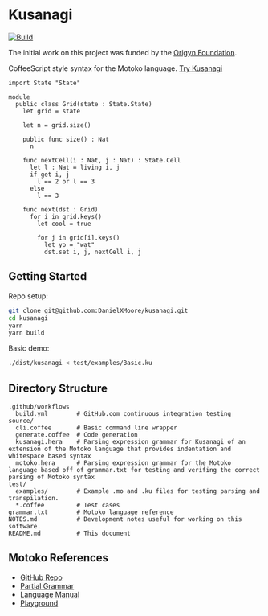 Kusanagi
========

[![Build](https://github.com/DanielXMoore/kusanagi/actions/workflows/build.yml/badge.svg)](https://github.com/DanielXMoore/kusanagi/actions/workflows/build.yml)

The initial work on this project was funded by the [Origyn Foundation](https://origyn.ch).

CoffeeScript style syntax for the Motoko language. [Try Kusanagi](https://danielx.net/kusanagi/)

```motoko
import State "State"

module
  public class Grid(state : State.State)
    let grid = state

    let n = grid.size()

    public func size() : Nat
      n

    func nextCell(i : Nat, j : Nat) : State.Cell
      let l : Nat = living i, j
      if get i, j
        l == 2 or l == 3
      else
        l == 3

    func next(dst : Grid)
      for i in grid.keys()
        let cool = true

        for j in grid[i].keys()
          let yo = "wat"
          dst.set i, j, nextCell i, j

```

Getting Started
---------------

Repo setup:
```bash
git clone git@github.com:DanielXMoore/kusanagi.git
cd kusanagi
yarn
yarn build
```

Basic demo:

```bash
./dist/kusanagi < test/examples/Basic.ku
```

Directory Structure
-------------------

```text
.github/workflows
  build.yml        # GitHub.com continuous integration testing
source/
  cli.coffee       # Basic command line wrapper
  generate.coffee  # Code generation
  kusanagi.hera    # Parsing expression grammar for Kusanagi of an extension of the Motoko language that provides indentation and whitespace based syntax
  motoko.hera      # Parsing expression grammar for the Motoko language based off of grammar.txt for testing and verifing the correct parsing of Motoko syntax
test/
  examples/        # Example .mo and .ku files for testing parsing and transpilation.
  *.coffee         # Test cases
grammar.txt        # Motoko language reference
NOTES.md           # Development notes useful for working on this software.
README.md          # This document
```

Motoko References
-----------------

- [GitHub Repo](https://github.com/dfinity/motoko)
- [Partial Grammar](https://github.com/dfinity/motoko/blob/master/doc/modules/language-guide/examples/grammar.txt)
- [Language Manual](https://github.com/dfinity/motoko/blob/master/doc/modules/language-guide/pages/language-manual.adoc)
- [Playground](https://m7sm4-2iaaa-aaaab-qabra-cai.raw.ic0.app/)
